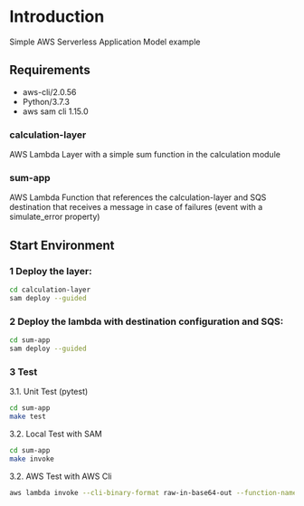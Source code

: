 # Introduction

Simple AWS Serverless Application Model example

## Requirements
* aws-cli/2.0.56 
* Python/3.7.3
* aws sam cli 1.15.0

### calculation-layer

AWS Lambda Layer with a simple sum function in the calculation module

### sum-app

AWS Lambda Function that references the calculation-layer and SQS destination that receives a message in case of failures (event with a simulate_error property)


## Start Environment


### 1 Deploy the layer:

```bash
cd calculation-layer
sam deploy --guided
```

### 2 Deploy the lambda with destination configuration and SQS:

```bash
cd sum-app
sam deploy --guided
```

### 3 Test

3.1. Unit Test (pytest)
```bash
cd sum-app
make test
```

3.2. Local Test with SAM

```bash
cd sum-app
make invoke
```

3.2. AWS Test with AWS Cli

```bash
aws lambda invoke --cli-binary-format raw-in-base64-out --function-name sum-app-SumAppFunction-xxxxxxxxxxxxx --invocation-type Event --payload '{"n1":1,"n2":3}' response.json
```

